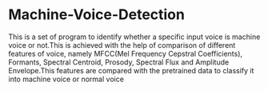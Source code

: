 # Machine-Voice-Detection

This is a set of  program to identify whether a specific input voice is machine voice or not.This is achieved with the help of comparison of different features of voice, namely MFCC(Mel Frequency Cepstral Coefficients), Formants, Spectral Centroid, Prosody, Spectral Flux and Amplitude Envelope.This features are compared with the pretrained data to classify it into machine voice or normal voice
